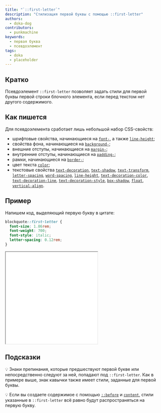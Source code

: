 ```yaml
---
title: "`::first-letter`"
description: "Стилизация первой буквы с помощью ::first-letter"
authors:
  - doka-dog
contributors:
  - punkmachine
keywords:
  - первая буква
  - псевдоэлемент
tags:
  - doka
  - placeholder
---
```


## Кратко

Псевдоэлемент `::first-letter` позволяет задать стили для первой буквы первой строки блочного элемента, если перед текстом нет другого содержимого.

## Как пишется

Для псевдоэлемента сработает лишь небольшой набор CSS-свойств:

- шрифтовые свойства, начинающиеся на [`font-`](/css/font/), а также [`line-height`](/css/line-height/);
- свойства фона, начинающиеся на [`background-`](/css/backgroutnd/);
- внешние отступы, начинающиеся на [`margin-`](/css/margin/);
- внутренние отступы, начинающиеся на [`padding-`](/css/padding/);
- рамки, начинающиеся на [`border-`](/css/border/);
- цвет текста [`color`](/css/color);
- текстовые свойства [`text-decoration`](/css/text-decoration/), [`text-shadow`](/css/text-shadow/), [`text-transform`](/css/text-transform/), [`letter-spacing`](/css/letter-spacing/), [`word-spacing`](/css/word-spacing/), [`line-height`](/css/line-height/), [`text-decoration-color`](/css/text-decoration-color/), [`text-decoration-line`](/css/text-decoration-line/), [`text-decoration-style`](/css/text-decoration-style/), [`box-shadow`](/css/box-shadow/), [`float`](/css/float/), [`vertical-align`](/css/vertical-align/).

## Пример

Напишем код, выделяющий первую букву в цитате:

```css
blockquote::first-letter {
  font-size: 1.86rem;
  font-weight: 700;
  font-style: italic;
  letter-spacing: 0.12rem;
}
```

<iframe title="Псевдоэлемент ::first-letter" src="demos/quote/" height="300"></iframe>

## Подсказки

💡 Знаки препинания, которые предшествуют первой букве или непосредственно следуют за ней, попадают под `::first-letter`. Как в примере выше, знак кавычки также имеет стили, заданные для первой буквы.

💡 Если вы создаете содержимое с помощью [`::before`](/css/before/) и [`content`](/css/content/), стили указанные в `::first-letter` всё равно будут распространяться на первую букву.